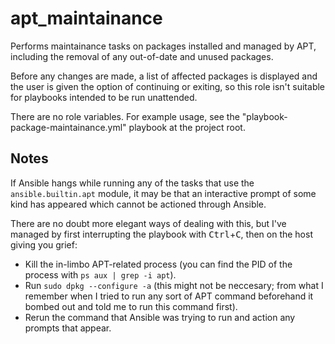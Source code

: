 apt\_maintainance
=================

Performs maintainance tasks on packages installed and managed by APT,
including the removal of any out-of-date and unused packages.

Before any changes are made, a list of affected packages is displayed
and the user is given the option of continuing or exiting, so this role
isn't suitable for playbooks intended to be run unattended.

There are no role variables. For example usage, see the
"playbook-package-maintainance.yml" playbook at the project root.


## Notes

If Ansible hangs while running any of the tasks that use the
`ansible.builtin.apt` module, it may be that an interactive prompt of
some kind has appeared which cannot be actioned through Ansible.

There are no doubt more elegant ways of dealing with this, but I've
managed by first interrupting the playbook with
<kbd>Ctrl</kbd>+<kbd>C</kbd>, then on the host giving you grief:

  - Kill the in-limbo APT-related process (you can find the PID of the
    process with `ps aux | grep -i apt`).
  - Run `sudo dpkg --configure -a` (this might not be neccesary; from
    what I remember when I tried to run any sort of APT command
    beforehand it bombed out and told me to run this command first).
  - Rerun the command that Ansible was trying to run and action any
    prompts that appear.
